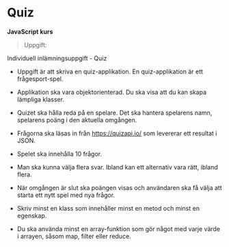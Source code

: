 # Quiz

 **JavaScript kurs**
 
 >Uppgift:
 
 Individuell inlämningsuppgift - Quiz
 
- Uppgift är att skriva en quiz-applikation. En quiz-applikation är ett frågesport-spel.

- Applikation ska vara objektorienterad. Du ska visa att du kan skapa lämpliga klasser. 
- Quizet ska hålla reda på en spelare. Det ska hantera spelarens namn, spelarens poäng i den aktuella omgången.
- Frågorna ska läsas in från https://quizapi.io/ som levererar ett resultat i JSON.

- Spelet ska innehålla 10 frågor.
- Man ska kunna välja flera svar. Ibland kan ett alternativ vara rätt, ibland flera.
- När omgången är slut ska poängen visas och användaren ska få välja att starta ett nytt spel med nya frågor.
- Skriv minst en klass som innehåller minst en metod och minst en egenskap.
- Du ska använda minst en array-funktion som gör något med varje värde i arrayen, såsom map, filter eller reduce.

